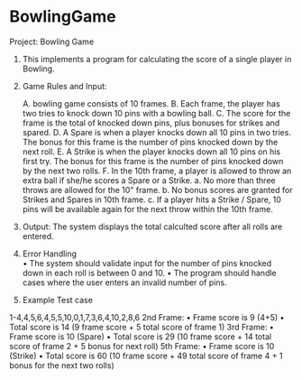 # BowlingGame
Project: Bowling Game
  
1. This implements a program for calculating the score of a single player in Bowling.

2. Game Rules and Input:
   
   A. bowling game consists of 10 frames.
   B. Each frame, the player has two tries to knock down 10 pins with a bowling ball.
   C. The score for the frame is the total of knocked down pins, plus bonuses for strikes and spared.
   D. A Spare is when a player knocks down all 10 pins in two tries.
      The bonus for this frame is the number of pins knocked down by the next roll.
   E. A Strike is when the player knocks down all 10 pins on his first try.
      The bonus for this frame is the number of pins knocked down by the next two rolls. 
   F. In the 10th frame, a player is allowed to throw an extra ball if she/he scores a Spare or a Strike.
      a. No more than three throws are allowed for the 10" frame.
      b. No bonus scores are granted for Strikes and Spares in 10th frame.
      c. If a player hits a Strike / Spare, 10 pins will be available again for the next throw within the 10th frame.
	  
3. Output: 
    The system displays the total calculted score after all rolls are entered.
	
4. Error Handling   
    • The system should validate input for the number of pins knocked down in each roll is between 0 and 10.
    • The program should handle cases where the user enters an invalid number of pins.
	  
5. Example Test case 

1-4,4,5,6,4,5,5,10,0,1,7,3,6,4,10,2,8,6
	2nd Frame:
	• Frame score is 9 (4+5)
	• Total score is 14 (9 frame score + 5 total score of frame 1)
	3rd Frame:
	• Frame score is 10 (Spare)
	• Total score is 29 (10 frame score + 14 total score of frame 2 + 5 bonus for next roll) 5th Frame:
    • Frame score is 10 (Strike)
    • Total score is 60 (10 frame score + 49 total score of frame 4 + 1 bonus for the next two rolls)
